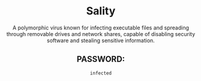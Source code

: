 <div align="center">

# Sality

A polymorphic virus known for infecting executable files and spreading through removable drives and network shares, capable of disabling security software and stealing sensitive information.

## PASSWORD:

```
infected
```

</div>
